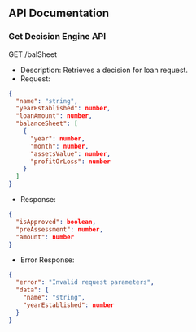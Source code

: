 ## API Documentation

### Get Decision Engine API

GET /balSheet

- Description: Retrieves a decision for loan request.
- Request:
```json
{
  "name": "string",
  "yearEstablished": number,
  "loanAmount": number,
  "balanceSheet": [
    {
      "year": number,
      "month": number,
      "assetsValue": number,
      "profitOrLoss": number
    }
  ]
}
```
- Response:
```json
{
  "isApproved": boolean,
  "preAssessment": number,
  "amount": number
}
```
- Error Response:
```json
{
  "error": "Invalid request parameters",
  "data": {
    "name": "string",
    "yearEstablished": number
  }
}
```